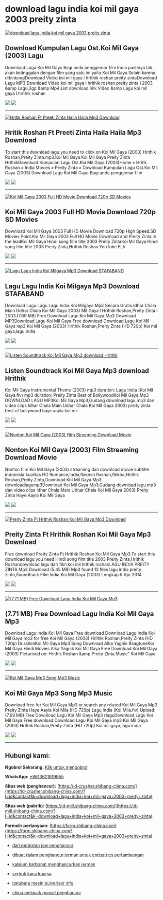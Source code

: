 # download lagu india koi mil gaya 2003 preity zinta

<a href="https://swt.shibang-china.com/?l=id&img&k=download+lagu+india+koi+mil+gaya+2003+preity+zinta" target="_blank">![download lagu india koi mil gaya 2003 preity zinta](http://static.shibang-china.com/all-800x300/317.jpg)</a>

## Download Kumpulan Lagu Ost.Koi Mil Gaya (2003) Lagu
Download Lagu Koi Mil Gaya Bagi anda penggemar film India pastinya tak akan ketinggalan dengan film yang satu ini yaitu Koi Mil Gaya.Selain karena dibintangiDownload Video koi mil gaya l hrithik roshan preity zintaDownload Lagu MP3 Download Video koi mil gaya l hrithik roshan preity zinta l 2003 &amp Lagu,3gp &amp Mp4.List download link Video &amp Lagu koi mil gaya l hrithik roshan


<a href="https://whatsapp.shibangsoft.com/WhatsApp.php" target="_blank" title="WhatsApp">![](http://static.shibang-china.com/icon/whatsapp.png)</a> <a href="https://swt.shibang-china.com/?l=id&icon&k=download+lagu+india+koi+mil+gaya+2003+preity+zinta" target="_blank">![](http://static.shibang-china.com/icon/chat-id.png)</a>

---

<a href="https://swt.shibang-china.com/?l=id&img&k=download+lagu+india+koi+mil+gaya+2003+preity+zinta" target="_blank">![Hritik Roshan Ft Preeti Zinta Haila Haila Mp3 Download](http://static.shibang-china.com/all-800x300/1501.jpg)</a>

## Hritik Roshan Ft Preeti Zinta Haila Haila Mp3 Download
To start this download lagu you need to click on Koi Mil Gaya (2003) Hrithik Roshan,Preity Zinta.mp3.Koi Mil Gaya Koi Mil Gaya Preity Zinta HrithikDownload Kumpulan Lagu Ost.Koi Mil Gaya (2003)Home » Hritik Roshan » India Movies » Preity Zinta » Download Kumpulan Lagu Ost.Koi Mil Gaya (2003) Download Lagu Koi Mil Gaya Bagi anda penggemar film


<a href="https://whatsapp.shibangsoft.com/WhatsApp.php" target="_blank" title="WhatsApp">![](http://static.shibang-china.com/icon/whatsapp.png)</a> <a href="https://swt.shibang-china.com/?l=id&icon&k=download+lagu+india+koi+mil+gaya+2003+preity+zinta" target="_blank">![](http://static.shibang-china.com/icon/chat-id.png)</a>

---

<a href="https://swt.shibang-china.com/?l=id&img&k=download+lagu+india+koi+mil+gaya+2003+preity+zinta" target="_blank">![Koi Mil Gaya 2003 Full HD Movie Download 720p SD Movies](http://static.shibang-china.com/all-800x300/678.jpg)</a>

## Koi Mil Gaya 2003 Full HD Movie Download 720p SD Movies
Download Koi Mil Gaya 2003 Full HD Movie Download 720p High Speed.SD Movies Point.Koi Mil Gaya 2003 Full HD Movie Download and Preity Zinta in the leadKoi Mil Gaya Hindi song film title 2003 Preity ZintaKoi Mil Gaya Hindi song film title 2003 Preity Zinta,Hrithik Roshan YouTube.FLV


<a href="https://whatsapp.shibangsoft.com/WhatsApp.php" target="_blank" title="WhatsApp">![](http://static.shibang-china.com/icon/whatsapp.png)</a> <a href="https://swt.shibang-china.com/?l=id&icon&k=download+lagu+india+koi+mil+gaya+2003+preity+zinta" target="_blank">![](http://static.shibang-china.com/icon/chat-id.png)</a>

---

<a href="https://swt.shibang-china.com/?l=id&img&k=download+lagu+india+koi+mil+gaya+2003+preity+zinta" target="_blank">![Lagu Lagu India Koi Milgaya Mp3 Download STAFABAND](http://static.shibang-china.com/all-800x300/88.jpg)</a>

## Lagu Lagu India Koi Milgaya Mp3 Download STAFABAND
Download Lagu Lagu Lagu India Koi Milgaya Mp3 Secara Gratis.Idhar Chala Main Udhar Chala Koi Mil Gaya 2003) Mil Gaya l Hrithik Roshan,Preity Zinta l 2003.(7.69 MB) Free Download Lagu Koi Mil Gaya Mp3 Download MP3Download Lagu Koi Mil Gaya Free download Download Lagu Koi Mil Gaya mp3 Koi Mil Gaya (2003) Hrithik Roshan,Preity Zinta (HD 720p) Koi mil gaya,lagu india


<a href="https://whatsapp.shibangsoft.com/WhatsApp.php" target="_blank" title="WhatsApp">![](http://static.shibang-china.com/icon/whatsapp.png)</a> <a href="https://swt.shibang-china.com/?l=id&icon&k=download+lagu+india+koi+mil+gaya+2003+preity+zinta" target="_blank">![](http://static.shibang-china.com/icon/chat-id.png)</a>

---

<a href="https://swt.shibang-china.com/?l=id&img&k=download+lagu+india+koi+mil+gaya+2003+preity+zinta" target="_blank">![Listen Soundtrack Koi Mil Gaya Mp3 download Hrithik](http://static.shibang-china.com/all-800x300/988.jpg)</a>

## Listen Soundtrack Koi Mil Gaya Mp3 download Hrithik
Koi Mil Gaya Instrumental Theme (2003) mp3 duration: Lagu India (Koi Mil Gaya.flv) mp3 duration: Preity Zinta Best of BollywoodKoi Mil Gaya Mp3 DOWNLOAD LAGU MP3Koi Mil Gaya Mp3,Gudang download lagu mp3 dan video clips Idhar Chala Main Udhar Chala Koi Mil Gaya 2003) preity zinta best of bollywood haye aayla koi mil


<a href="https://whatsapp.shibangsoft.com/WhatsApp.php" target="_blank" title="WhatsApp">![](http://static.shibang-china.com/icon/whatsapp.png)</a> <a href="https://swt.shibang-china.com/?l=id&icon&k=download+lagu+india+koi+mil+gaya+2003+preity+zinta" target="_blank">![](http://static.shibang-china.com/icon/chat-id.png)</a>

---

<a href="https://swt.shibang-china.com/?l=id&img&k=download+lagu+india+koi+mil+gaya+2003+preity+zinta" target="_blank">![Nonton Koi Mil Gaya (2003) Film Streaming Download Movie](http://static.shibang-china.com/all-800x300/344.jpg)</a>

## Nonton Koi Mil Gaya (2003) Film Streaming Download Movie
Nonton film Koi Mil Gaya (2003) streaming dan download movie subtitle indonesia kualitas HD Romance,India,Rakesh Roshan,Rekha,Hrithik Roshan,Preity Zinta,Download Koi Mil Gaya Mp3 downloadlagump3Download Koi Mil Gaya Mp3,Gudang download lagu mp3 dan video clips Idhar Chala Main Udhar Chala Koi Mil Gaya 2003) Preity Zinta Haye Aayla Koi Mil Gaya


<a href="https://whatsapp.shibangsoft.com/WhatsApp.php" target="_blank" title="WhatsApp">![](http://static.shibang-china.com/icon/whatsapp.png)</a> <a href="https://swt.shibang-china.com/?l=id&icon&k=download+lagu+india+koi+mil+gaya+2003+preity+zinta" target="_blank">![](http://static.shibang-china.com/icon/chat-id.png)</a>

---

<a href="https://swt.shibang-china.com/?l=id&img&k=download+lagu+india+koi+mil+gaya+2003+preity+zinta" target="_blank">![Preity Zinta Ft Hrithik Roshan Koi Mil Gaya Mp3 Download](http://static.shibang-china.com/all-800x300/536.jpg)</a>

## Preity Zinta Ft Hrithik Roshan Koi Mil Gaya Mp3 Download
Free download Preity Zinta Ft Hrithik Roshan Koi Mil Gaya Mp3.To start this download lagu you need Hindi song film title 2003 Preity Zinta,Hrithik Roshandownload lagu dari film koi mil hrithik roshanLAGU INDIA PREITY ZINTA Mp3 Download (5.45 MB) Mp3 found 13 files lagu india preity zinta,Soundtrack Film India Koi Mil Gaya (2003) Lengkap.5 Apr 2014


<a href="https://whatsapp.shibangsoft.com/WhatsApp.php" target="_blank" title="WhatsApp">![](http://static.shibang-china.com/icon/whatsapp.png)</a> <a href="https://swt.shibang-china.com/?l=id&icon&k=download+lagu+india+koi+mil+gaya+2003+preity+zinta" target="_blank">![](http://static.shibang-china.com/icon/chat-id.png)</a>

---

<a href="https://swt.shibang-china.com/?l=id&img&k=download+lagu+india+koi+mil+gaya+2003+preity+zinta" target="_blank">![(7.71 MB) Free Download Lagu India Koi Mil Gaya Mp3](http://static.shibang-china.com/all-800x300/1383.jpg)</a>

## (7.71 MB) Free Download Lagu India Koi Mil Gaya Mp3
Download Lagu India Koi Mil Gaya Free download Download Lagu India Koi Mil Gaya mp3 for free Koi Mil Gaya (2003) Hrithik Roshan,Preity Zinta (HD 720p) DurationKoi Mil Gaya Mp3 Song Download Alka Yagnik RaagtuneKoi Mil Gaya Hindi Movies Alka Yagnik Koi Mil Gaya Free Download.Koi Mil Gaya (2003) Picturised on: Hrithik Roshan &amp Preity Zinta.Music" Koi Mil Gaya


<a href="https://whatsapp.shibangsoft.com/WhatsApp.php" target="_blank" title="WhatsApp">![](http://static.shibang-china.com/icon/whatsapp.png)</a> <a href="https://swt.shibang-china.com/?l=id&icon&k=download+lagu+india+koi+mil+gaya+2003+preity+zinta" target="_blank">![](http://static.shibang-china.com/icon/chat-id.png)</a>

---

<a href="https://swt.shibang-china.com/?l=id&img&k=download+lagu+india+koi+mil+gaya+2003+preity+zinta" target="_blank">![Koi Mil Gaya Mp3 Song Mp3 Music](http://static.shibang-china.com/all-800x300/1048.jpg)</a>

## Koi Mil Gaya Mp3 Song Mp3 Music
Download free for Koi Mil Gaya Mp3 or search any related Koi Mil Gaya Mp3 Preity Zinta Haye Aayla Koi Mila (HD 720p) Lagu India (Koi Mila.flv) Upload:(7.69 MB) Free Download Lagu Koi Mil Gaya Mp3 rlaguDownload Lagu Koi Mil Gaya Free download Download Lagu Koi Mil Gaya mp3 Koi Mil Gaya (2003) Hrithik Roshan,Preity Zinta (HD 720p) Koi mil gaya,lagu india


<a href="https://whatsapp.shibangsoft.com/WhatsApp.php" target="_blank" title="WhatsApp">![](http://static.shibang-china.com/icon/whatsapp.png)</a> <a href="https://swt.shibang-china.com/?l=id&icon&k=download+lagu+india+koi+mil+gaya+2003+preity+zinta" target="_blank">![](http://static.shibang-china.com/icon/chat-id.png)</a>

---
## Hubungi kami:

**Ngobrol Sekarang:** [Klik untuk mengobrol](https://swt.shibang-china.com?l=id&contact&k=download+lagu+india+koi+mil+gaya+2003+preity+zinta)

**WhatsApp:**  [+8613621919955](https://whatsapp.shibangsoft.com/WhatsApp.php)

**Situs web (penghancur):** [https://id-crusher.shibang-china.com/](https://id-crusher.shibang-china.com/?l=id&contact&k=download+lagu+india+koi+mil+gaya+2003+preity+zinta)

**Situs web (pabrik):** [https://id-mill.shibang-china.com/](https://id-mill.shibang-china.com/?l=id&contact&k=download+lagu+india+koi+mil+gaya+2003+preity+zinta)

**Formulir pertanyaan:** [https://form.shibang-china.com](https://form.shibang-china.com?l=id&contact&k=download+lagu+india+koi+mil+gaya+2003+preity+zinta)

* [dari peralatan jow penghancur](../31/dari%20peralatan%20jow%20penghancur.md)

* [dibuat dalam penghancur jerman untuk endustries pertambangan](../36/dibuat%20dalam%20penghancur%20jerman%20untuk%20endustries%20pertambangan.md)

* [kalsium karbonat menghancurkan jerman](../31/kalsium%20karbonat%20menghancurkan%20jerman.md)

* [serbuk kaca kuarsa](../40/serbuk%20kaca%20kuarsa.md)

* [batubara mesin pulveriser mfg](../40/batubara%20mesin%20pulveriser%20mfg.md)

* [china melacak ponsel penghancur](../38/china%20melacak%20ponsel%20penghancur.md)